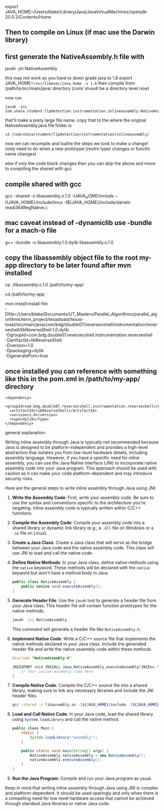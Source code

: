 export JAVA_HOME=/Users/blake/Library/Java/JavaVirtualMachines/openjdk-20.0.2/Contents/Home
## Then to compile on Linux (if mac use the Darwin library)
## first generate the NativeAssembly.h file with
javah -jni NativeAssembly

this may not work so you have to down grade java to 1.8
    export JAVA_HOME=`/usr/libexec/java_home -v 1.8`
then compile from /path/to/src/main/java/ directory (com/ shoudl be a directory level now)

now run 
```
javah -jni com.utece.student.llpdetection.instrumentation.inlineassembly.NativeAssembly
```
that'll make a prety large file name. copy that to the where the  original NativeAssembly.java file folder is
```
cd /com/utece/student/llpdetection/instrumentation/inlineassembly/
```

now we can recompile and loathe the steps we took to make a change! 
(only need to do when a new prototype (reutrn type) changes or functin name changes)

else if only the code block changes then you can skip the above and move to compiiling the shared with gcc

## compile shared with gcc
gcc -shared -o libassembly.o.1.0 -I${JAVA_HOME}/include -I${JAVA_HOME}/include/linux -I${JAVA_HOME}/include/darwin readi364RegNative.c

## mac caveat instead of -dynamiclib use -bundle for a mach-o file
g++ -bundle -o libassembly.1.0.dylib libassembly.o.1.0
## copy the libassembly object file to the root my-app directory to be later found after mvn installed
cp ./libassembly.o.1.0 /path/to/my-app/

cd /path/to/my-app

mvn install:install-file \
-Dfile=/Users/blake/Documents/UT_Masters/Parallel_Algorithms/parallel_algorithms/term_project/texastoast/texas-toast/src/main/java/com/bdg/double07/reversecshell/instrumentation/reverseshell/libReverseShell.1.0.dylib \
-DgroupId=com.bdg.double07.reversecshell.instrumentation.reverseshell \
-DartifactId=libReverseShell \
-Dversion=1.0 \
-Dpackaging=dylib \
-DgeneratePom=true


## once installed you can reference with something like this in the pom.xml in /path/to/my-app/ directory
    <dependency>
      <groupId>com.bdg.double07.reversecshell.instrumentation.reverseshell</groupId>
      <artifactId>libReverseShell</artifactId>
      <version>1.0</version>
      <type>dylib</type>
    </dependency>




general explanation:

Writing inline assembly through Java is typically not recommended because Java is designed to be platform-independent and provides a high-level abstraction that isolates you from low-level hardware details, including assembly language. However, if you have a specific need for inline assembly, you can use the Java Native Interface (JNI) to incorporate native assembly code into your Java program. This approach should be used with caution as it can make your code platform-dependent and may introduce security risks.

Here are the general steps to write inline assembly through Java using JNI:

1. **Write the Assembly Code**:
   First, write your assembly code. Be sure to use the syntax and conventions specific to the architecture you're targeting. Inline assembly code is typically written within C/C++ functions.

2. **Compile the Assembly Code**:
   Compile your assembly code into a shared library or dynamic link library (e.g., a `.dll` file on Windows or a `.so` file on Linux).

3. **Create a Java Class**:
   Create a Java class that will serve as the bridge between your Java code and the native assembly code. This class will use JNI to load and call the native code.

4. **Define Native Methods**:
   In your Java class, define native methods using the `native` keyword. These methods will be declared with the `native` keyword but won't have a method body in Java.

   ```java
   public class NativeAssembly {
       public native void executeAssembly();
   }
   ```

5. **Generate Header File**:
   Use the `javah` tool to generate a header file from your Java class. This header file will contain function prototypes for the native methods.

   ```bash
   javah -jni NativeAssembly
   ```

   This command will generate a header file like `NativeAssembly.h`.

6. **Implement Native Code**:
   Write a C/C++ source file that implements the native methods declared in your Java class. Include the generated header file and write the native assembly code within these methods.

   ```c
   #include "NativeAssembly.h"

   JNIEXPORT void JNICALL Java_NativeAssembly_executeAssembly(JNIEnv *env, jobject obj) {
       // Your inline assembly code here
   }
   ```

7. **Compile Native Code**:
   Compile the C/C++ source file into a shared library, making sure to link any necessary libraries and include the JNI header files.

   ```bash
   gcc -shared -o libassembly.so -I${JAVA_HOME}/include -I${JAVA_HOME}/include/linux NativeAssembly.c
   ```

8. **Load and Call Native Code**:
   In your Java code, load the shared library using `System.loadLibrary` and call the native method.

   ```java
   public class Main {
       static {
           System.loadLibrary("assembly");
       }

       public static void main(String[] args) {
           NativeAssembly nativeAssembly = new NativeAssembly();
           nativeAssembly.executeAssembly();
       }
   }
   ```

9. **Run the Java Program**:
   Compile and run your Java program as usual.

Keep in mind that writing inline assembly through Java using JNI is complex and platform-dependent. It should be used sparingly and only when there is a compelling need for low-level hardware access that cannot be achieved through standard Java libraries or native Java code.